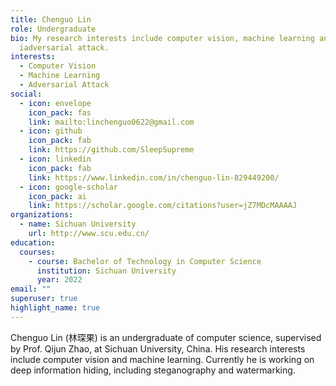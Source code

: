 ```yaml
---
title: Chenguo Lin
role: Undergraduate
bio: My research interests include computer vision, machine learning and
  iadversarial attack.
interests:
  - Computer Vision
  - Machine Learning
  - Adversarial Attack
social:
  - icon: envelope
    icon_pack: fas
    link: mailto:linchenguo0622@gmail.com
  - icon: github
    icon_pack: fab
    link: https://github.com/SleepSupreme
  - icon: linkedin
    icon_pack: fab
	link: https://www.linkedin.com/in/chenguo-lin-829449200/
  - icon: google-scholar
    icon_pack: ai
    link: https://scholar.google.com/citations?user=jZ7MDcMAAAAJ
organizations:
  - name: Sichuan University
    url: http://www.scu.edu.cn/
education:
  courses:
    - course: Bachelor of Technology in Computer Science
      institution: Sichuan University
      year: 2022
email: ""
superuser: true
highlight_name: true
---
```


Chenguo Lin (林琛果) is an undergraduate of computer science, supervised by Prof. Qijun Zhao, at Sichuan University, China. His research interests include computer vision and machine learning. Currently he is working on deep information hiding, including steganography and watermarking.
